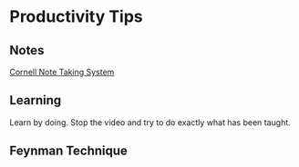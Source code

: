 # Productivity Tips
## Notes
[Cornell Note Taking System](https://lsc.cornell.edu/how-to-study/taking-notes/cornell-note-taking-system/)
## Learning
Learn by doing. Stop the video and try to do exactly what has been taught.
## Feynman Technique
